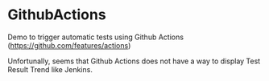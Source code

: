 # GithubActions
Demo to trigger automatic tests using Github Actions (https://github.com/features/actions)

Unfortunally, seems that Github Actions does not have a way to display Test Result Trend like Jenkins.
